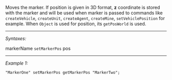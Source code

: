 Moves the marker. If position is given in 3D format, **z** coordinate is stored with the marker and will be used when marker is passed to commands like `createVehicle`, `createUnit`, `createAgent`, `createMine`, `setVehiclePosition` for example. When `Object` is used for position, its `getPosWorld` is used.


---
*Syntaxes:*

markerName `setMarkerPos` pos

---
*Example 1:*

```sqf
"MarkerOne" setMarkerPos getMarkerPos "MarkerTwo";
```